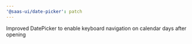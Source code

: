 ```yaml
---
'@saas-ui/date-picker': patch
---
```


Improved DatePicker to enable keyboard navigation on calendar days after opening
